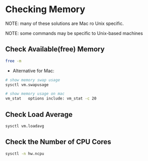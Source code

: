 # Checking Memory
NOTE: many of these solutions are Mac ro Unix specific.

NOTE: some commands may be specific to Unix-based machines

## Check Available(free) Memory
```bash
free -m
```
- Alternative for Mac:
```bash
# show memory swap usage
sysctl vm.swapusage 

# show memory usage on mac
vm_stat   options include: vm_stat -c 20
```

## Check Load Average
```bash
sysctl vm.loadavg 
```

## Check the Number of CPU Cores
```bash
sysctl -n hw.ncpu 
```
